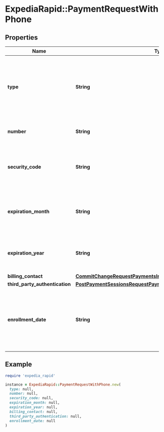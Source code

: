 # ExpediaRapid::PaymentRequestWithPhone

## Properties

| Name | Type | Description | Notes |
| ---- | ---- | ----------- | ----- |
| **type** | **String** | Identifier for the type of payment. If affiliate_collect, cardholder information is not required as EPS will not be processing the payment. |  |
| **number** | **String** | Card number. Required for credit card transactions. | [optional] |
| **security_code** | **String** | CVV/CSV code from the back of the customer&#39;s card. Required for credit card transactions. | [optional] |
| **expiration_month** | **String** | Two-digit month the credit card will expire. Required for credit card transactions. | [optional] |
| **expiration_year** | **String** | Year the credit card will expire. Required for credit card transactions. | [optional] |
| **billing_contact** | [**CommitChangeRequestPaymentsInnerBillingContact**](CommitChangeRequestPaymentsInnerBillingContact.md) |  |  |
| **third_party_authentication** | [**PostPaymentSessionsRequestPaymentsInnerThirdPartyAuthentication**](PostPaymentSessionsRequestPaymentsInnerThirdPartyAuthentication.md) |  | [optional] |
| **enrollment_date** | **String** | Date the payment account was enrolled in the cardholder&#39;s account with the merchant, in ISO 8601 format (YYYY-MM-DD). | [optional] |

## Example

```ruby
require 'expedia_rapid'

instance = ExpediaRapid::PaymentRequestWithPhone.new(
  type: null,
  number: null,
  security_code: null,
  expiration_month: null,
  expiration_year: null,
  billing_contact: null,
  third_party_authentication: null,
  enrollment_date: null
)
```

